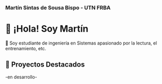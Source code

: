 ### Martín Sintas de Sousa Bispo - UTN FRBA

# 👋 ¡Hola! Soy Martín

🚀 Soy estudiante de ingeniería en Sistemas apasionado por la lectura, el entrenamiento, etc.
## 🔭 Proyectos Destacados
-en desarrollo-


